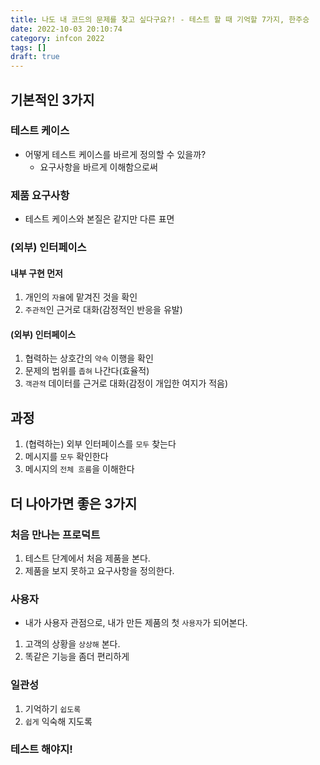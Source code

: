 ```yaml
---
title: 나도 내 코드의 문제를 찾고 싶다구요?! - 테스트 할 때 기억할 7가지, 한주승
date: 2022-10-03 20:10:74
category: infcon 2022
tags: []
draft: true
---
```


## 기본적인 3가지

### 테스트 케이스

- 어떻게 테스트 케이스를 바르게 정의할 수 있을까?
  - 요구사항을 바르게 이해함으로써

### 제품 요구사항

- 테스트 케이스와 본질은 같지만 다른 표면

### (외부) 인터페이스

#### 내부 구현 먼저

1. 개인의 `자율`에 맡겨진 것을 확인
2. `주관적`인 근거로 대화(감정적인 반응을 유발)

#### (외부) 인터페이스

1. 협력하는 상호간의 `약속` 이행을 확인
2. 문제의 범위를 `좁혀` 나간다(효율적)
3. `객관적` 데이터를 근거로 대화(감정이 개입한 여지가 적음)

## 과정

1. (협력하는) 외부 인터페이스를 `모두` 찾는다
2. 메시지를 `모두` 확인한다
3. 메시지의 `전체 흐름`을 이해한다

## 더 나아가면 좋은 3가지

### 처음 만나는 프로덕트

1. 테스트 단계에서 처음 제품을 본다.
2. 제품을 보지 못하고 요구사항을 정의한다.

### 사용자

- 내가 사용자 관점으로, 내가 만든 제품의 첫 `사용자`가 되어본다.

1. 고객의 상황을 `상상해` 본다.
2. 똑같은 기능을 좀더 편리하게

### 일관성

1. 기억하기 `쉽도록`
2. `쉽게` 익숙해 지도록

### 테스트 해야지!
